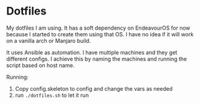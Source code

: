 # Dotfiles

My dotfiles I am using. It has a soft dependency on EndeavourOS for now because I started to create them using that OS.
I have no idea if it will work on a vanilla arch or Manjaro build.

It uses Ansible as automation. I have multiple machines and they get different configs. I achieve this by naming the machines
and running the script based on host name.

Running:
1. Copy config.skeleton to config and change the vars as needed
2. run  `./dotfiles.sh` to let it run
